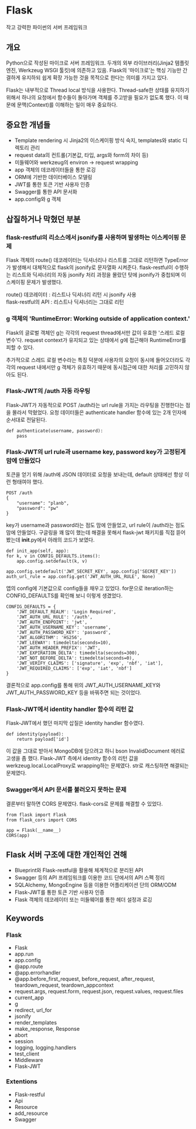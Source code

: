 # Flask
작고 강력한 파이썬의 서버 프레임워크

## 개요
Python으로 작성된 마이크로 서버 프레임워크. 두개의 외부 라이브러리(Jinja2 템플릿 엔진, Werkzeug WSGI 툴킷)에 의존하고 있음. Flask의 '마이크로'는 핵싱 기능만 간결하게 유지하되 쉽게 확장 가능한 것을 목적으로 한다는 의미를 가지고 있다.

Flask는 내부적으로 Thread local 방식을 사용한다. Thread-safe한 상태를 유지하기 위해서 하나의 요청에서 함수들이 돌아가며 객체를 주고받을 필요가 없도록 했다. 이 때문에 문맥(Context)를 이해하는 일이 매우 중요하다.

## 중요한 개념들
- Template rendering 시 Jinja2의 이스케이핑 방식 숙지, templates와 static 디렉토리 관리
- request data의 컨트롤(기본값, 타입, args와 form의 차이 등)
- 미들웨어와 werkzeug의 environ -> request wrapping
- app 객체의 데코레이터들을 통한 로깅
- ORM에 기반한 데이터베이스 모델링
- JWT를 통한 토큰 기반 사용자 인증
- Swagger를 통한 API 문서화
- app.config와 g 객체

## 삽질하거나 막혔던 부분
### flask-restful의 리소스에서 jsonify를 사용하며 발생하는 이스케이핑 문제

Flask 객체의 route() 데코레이터는 딕셔너리나 리스트를 그대로 리턴하면 TypeError가 발생해서 대체적으로 flask의 jsonify로 문자열화 시켜준다. flask-restful이 수행하는 리스트와 딕셔너리의 자동 jsonify 처리 과정을 몰랐던 탓에 jsonify가 중첩되며 이스케이핑 문제가 발생했다.

route() 데코레이터 : 리스트나 딕셔너리 리턴 시 jsonify 사용  
flask-restful의 API : 리스트나 딕셔너리는 그대로 리턴

### g 객체의 'RuntimeError: Working outside of application context.'

Flask의 글로벌 객체인 g는 각각의 request thread에서만 값이 유효한 '스레드 로컬 변수'다. request context가 유지되고 있는 상태에서 g에 접근해야 RuntimeError를 피할 수 있다.

추가적으로 스레드 로컬 변수라는 특징 덕분에 사용자의 요청이 동시에 들어오더라도 각각의 request 내에서만 g 객체가 유효하기 때문에 동시접근에 대한 처리를 고민하지 않아도 된다.

### Flask-JWT의 /auth 자동 라우팅

Flask-JWT가 자동적으로 POST /auth라는 url rule을 가지는 라우팅을 진행한다는 점을 몰라서 막혔었다. 요청 데이터들은 authenticate handler 함수에 있는 2개 인자에 순서대로 전달된다.
    
    def authenticate(username, password):
        pass
    
    
### Flask-JWT의 url rule과 username key, password key가 고정된게 맘에 안들었다

토큰을 얻기 위해 /auth에 JSON 데이터로 요청을 보내는데, default 상태에선 항상 이런 형태여야 했다.

    POST /auth
    {
        "username": "planb",
        "password": "pw"
    }

key가 username과 password라는 점도 맘에 안들었고, url rule이 /auth라는 점도 맘에 안들었다. 구글링을 꽤 많이 했는데 해결을 못해서 flask-jwt 패키지를 직접 뜯어 봤는데 __init__.py에서 아래의 코드가 보였다.

    def init_app(self, app):
    for k, v in CONFIG_DEFAULTS.items():
        app.config.setdefault(k, v)

    app.config.setdefault('JWT_SECRET_KEY', app.config['SECRET_KEY'])
    auth_url_rule = app.config.get('JWT_AUTH_URL_RULE', None)

앱의 config에 기본값으로 config들을 채우고 있었다. for문으로 iteration하는 CONFIG_DEFAULTS를 확인해 보니 이렇게 생겼었다.

    CONFIG_DEFAULTS = {
        'JWT_DEFAULT_REALM': 'Login Required',
        'JWT_AUTH_URL_RULE': '/auth',
        'JWT_AUTH_ENDPOINT': 'jwt',
        'JWT_AUTH_USERNAME_KEY': 'username',
        'JWT_AUTH_PASSWORD_KEY': 'password',
        'JWT_ALGORITHM': 'HS256',
        'JWT_LEEWAY': timedelta(seconds=10),
        'JWT_AUTH_HEADER_PREFIX': 'JWT',
        'JWT_EXPIRATION_DELTA': timedelta(seconds=300),
        'JWT_NOT_BEFORE_DELTA': timedelta(seconds=0),
        'JWT_VERIFY_CLAIMS': ['signature', 'exp', 'nbf', 'iat'],
        'JWT_REQUIRED_CLAIMS': ['exp', 'iat', 'nbf']
    }

결론적으로 app.config를 통해 위의 JWT_AUTH_USERNAME_KEY와 JWT_AUTH_PASSWORD_KEY 등을 바꿔주면 되는 것이었다.

### Flask-JWT에서 identity handler 함수의 리턴 값

Flask-JWT에서 했던 마지막 삽질은 identity handler 함수였다.

    def identity(payload):
        return payload['id']

이 값을 그대로 받아서 MongoDB에 담으려고 하니 bson InvalidDocument 에러로 고생을 좀 했다. Flask-JWT 측에서 identity 함수의 리턴 값을 werkzeug.local.LocalProxy로 wrapping하는 문제였다. str로 캐스팅하면 해결되는 문제였다.

### Swagger에서 API 문서를 불러오지 못하는 문제

결론부터 말하면 CORS 문제였다. flask-cors로 문제를 해결할 수 있었다.

    from flask import Flask
    from flask_cors import CORS

    app = Flask(__name__)
    CORS(app)

## Flask 서버 구조에 대한 개인적인 견해
- Blueprint와 Flask-restful을 활용해 체계적으로 분리된 API
- Swagger 등의 API 프레임워크를 이용한 코드 단에서의 API 스펙 정리
- SQLAlchemy, MongoEngine 등을 이용한 어플리케이션 단의 ORM/ODM
- Flask-JWT를 통한 토큰 기반 사용자 인증
- Flask 객체의 데코레이터 또는 미들웨어를 통한 헤더 설정과 로깅

## Keywords
### Flask
- Flask
- app.run
- app.config
- @app.route
- @app.errorhandler
- @app.before_first_request, before_request, after_request, teardown_request, teardown_appcontext
- request.args, request.form, request.json, request.values, request.files
- current_app
- g
- redirect, url_for
- jsonify
- render_templates
- make_response, Response
- abort
- session
- logging, logging.handlers
- test_client
- Middleware
- Flask-JWT

### Extentions
- Flask-restful
- Api
- Resource
- add_resource
- Swagger
